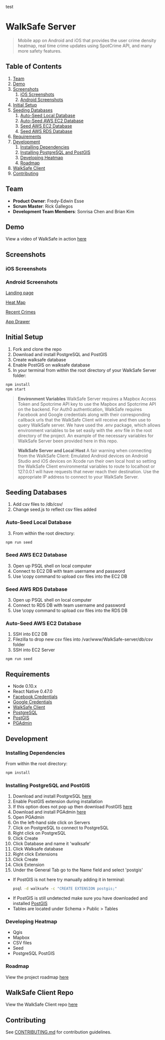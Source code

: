 test

# WalkSafe Server

> Mobile app on Android and iOS that provides the user crime density heatmap, real time crime updates using SpotCrime API, and many more safety features.


## Table of Contents

1. [Team](#team)
1. [Demo](#demo)
1. [Screenshots](#screenshots)
    1. [iOS Screenshots](#ios-screenshots)
    1. [Android Screenshots](#android-screenshots)
1. [Initial Setup](#initial-setup)
1. [Seeding Databases](#seeding-databases)
    1. [Auto-Seed Local Database](#auto-seed-local-database)
    1. [Auto-Seed AWS EC2 Database](#auto-seed-aws-ec2-database)
    1. [Seed AWS EC2 Database](#seed-aws-ec2-database)
    1. [Seed AWS RDS Database](#seed-aws-rds-database)
1. [Requirements](#requirements)
1. [Development](#development)
    1. [Installing Dependencies](#installing-dependencies)
    1. [Installing PostgreSQL and PostGIS](#installing-postgresql-and-postgis)
    1. [Developing Heatmap](#developing-heatmap)
    1. [Roadmap](#roadmap)
1. [WalkSafe Client](#walksafe-client)
1. [Contributing](#contributing)


## Team

  - __Product Owner__: Fredy-Edwin Esse
  - __Scrum Master__: Rick Gallegos
  - __Development Team Members__: Sonrisa Chen and Brian Kim

## Demo

View a video of WalkSafe in action [here](https://www.youtube.com/watch?v=R41ELsbPc04)

## Screenshots

### iOS Screenshots

### Android Screenshots

[Landing page](https://s3.amazonaws.com/poly-screenshots.angel.co/Project/0b/610185/85f4ff48731dc9cd3e2bc44c403dcdcc-original.png)

[Heat Map](https://s3.amazonaws.com/poly-screenshots.angel.co/Project/0b/610185/ae2a55c33ed5fe10f4786c633c583a72-original.png)

[Recent Crimes](https://s3.amazonaws.com/poly-screenshots.angel.co/Project/0b/610185/d677a360bdab0935da1c8d5288fd9a72-original.png)

[App Drawer](https://s3.amazonaws.com/poly-screenshots.angel.co/Project/0b/610185/d8572595533d0624134dac4269724f3a-original.png)

## Initial Setup

1. Fork and clone the repo
1. Download and install PostgreSQL and PostGIS
1. Create walksafe database
1. Enable PostGIS on walksafe database
1. In your terminal from within the root directory of your WalkSafe Server folder:
```sh
npm install
npm start
```

> __Environment Variables__ WalkSafe Server requires a Mapbox Access Token and Spotcrime API key to use the Mapbox and Spotcrime API on the backend. For Auth0 authentication, WalkSafe requires Facebook and Google credentials along with their corresponding callback urls that the WalkSafe Client will receive and then use to query WalkSafe server. We have used the .env package, which allows environment variables to be set easily with the .env file in the root directory of the project. An example of the necessary variables for WalkSafe Server been provided here in this repo.

> __WalkSafe Server and Local Host__ A fair warning when connecting from the WalkSafe Client: Emulated Android devices on Android Studio and iOS devices on Xcode run their own local host so setting the WalkSafe Client environmental variables to route to localhost or 127.0.0.1 will have requests that never reach their destination.  Use the appropriate IP address to connect to your WalkSafe Server.

## Seeding Databases

1. Add csv files to /db/csv/
2. Change seed.js to reflect csv files added

### Auto-Seed Local Database

3. From within the root directory:
```sh
npm run seed
```

### Seed AWS EC2 Database
3. Open up PSQL shell on local computer
4. Connect to EC2 DB with team username and password
5. Use \copy command to upload csv files into the EC2 DB

### Seed AWS RDS Database
3. Open up PSQL shell on local computer
4. Connect to RDS DB with team username and password
5. Use \copy command to upload csv files into the RDS DB

### Auto-Seed AWS EC2 Database
1. SSH into EC2 DB
1. Filezilla to drop new csv files into /var/www/WalkSafe-server/db/csv folder
1. SSH into EC2 Server
```
npm run seed
```

## Requirements

- Node 0.10.x
- React Native 0.47.0
- [Facebook Credentials](https://developers.facebook.com)
- [Google Credentials](https://console.developers.google.com)
- [WalkSafe Client](https://github.com/f-4/WalkSafe)
- [PostgreSQL](https://www.postgresql.org/download)
- [PostGIS](http://postgis.net/install)
- [PGAdmin](https://www.pgadmin.org)

## Development

### Installing Dependencies

From within the root directory:
```sh
npm install
```

### Installing PostgreSQL and PostGIS

1. Download and install PostgreSQL [here](https://www.postgresql.org/download)
1. Enable PostGIS extension during installation
  1. If this option does not pop up then download PostGIS [here](http://postgis.net/install)
1. Download and install PGAdmin [here](https://www.pgadmin.org)
1. Open PGAdmin
1. On the left-hand side click on Servers
1. Click on PostgreSQL to connect to PostgreSQL
1. Right click on PostgreSQL
1. Click Create
1. Click Database and name it 'walksafe'
1. Click Walksafe database
1. Right click Extensions
1. Click Create
1. Click Extension
1. Under the General Tab go to the Name field and select 'postgis'

- If PostGIS is not here try manually adding it in terminal:
  ```sh
  psql -d walksafe -c "CREATE EXTENSION postgis;"
  ```
- If PostGIS is still undetected make sure you have downloaded and installed [PostGIS](http://postgis.net/install)
- Tables are located under Schema > Public > Tables

### Developing Heatmap

- Qgis
- Mapbox
- CSV files
- Seed
- PostgreSQL PostGIS

### Roadmap

View the project roadmap [here](https://github.com/f-4/WalkSafe/issues)

## WalkSafe Client Repo

View the WalkSafe Client repo
[here](https://github.com/f-4/WalkSafe)

## Contributing

See [CONTRIBUTING.md](CONTRIBUTING.md) for contribution guidelines.

